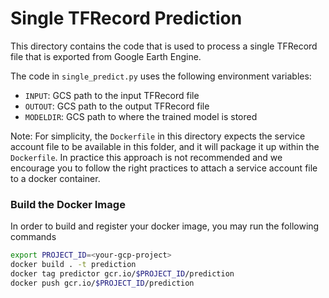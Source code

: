 # Single TFRecord Prediction

This directory contains the code that is used to process a single TFRecord file that is exported from Google Earth Engine.

The code in `single_predict.py` uses the following environment variables:

* `INPUT`: GCS path to the input TFRecord file
* `OUTOUT`: GCS path to the output TFRecord file
* `MODELDIR`: GCS path to where the trained model is stored

Note: For simplicity, the `Dockerfile` in this directory expects the service account file to be available in this folder, and it will package it up within the `Dockerfile`. In practice this approach is not recommended and we encourage you to follow the right practices to attach a service account file to a docker container.

### Build the Docker Image

In order to build and register your docker image, you may run the following commands

```bash
export PROJECT_ID=<your-gcp-project>
docker build . -t prediction
docker tag predictor gcr.io/$PROJECT_ID/prediction
docker push gcr.io/$PROJECT_ID/prediction
```